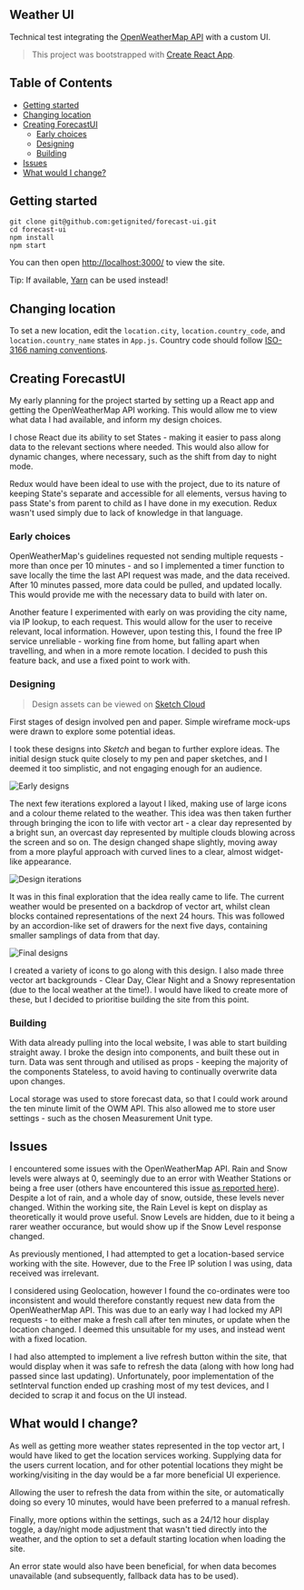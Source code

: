 ## Weather UI

Technical test integrating the [OpenWeatherMap API](http://openweathermap.org/api) with a custom UI.

> This project was bootstrapped with [Create React App](https://github.com/facebookincubator/create-react-app).

## Table of Contents

- [Getting started](#getting-started)
- [Changing location](#changing-location)
- [Creating ForecastUI](#creating-forecastui)
  - [Early choices](#early-choices)
  - [Designing](#designing)
  - [Building](#building)
- [Issues](#issues)
- [What would I change?](#what-would-i-change)

## Getting started

```
git clone git@github.com:getignited/forecast-ui.git
cd forecast-ui
npm install
npm start
```

You can then open [http://localhost:3000/](http://localhost:3000/) to view the site.

Tip: If available, [Yarn](https://yarnpkg.com/lang/en/) can be used instead!

## Changing location

To set a new location, edit the `location.city`, `location.country_code`, and `location.country_name` states in `App.js`. Country code should follow [ISO-3166 naming conventions](https://en.wikipedia.org/wiki/ISO_3166-1_alpha-2).

## Creating ForecastUI

My early planning for the project started by setting up a React app and getting the OpenWeatherMap API working. This would allow me to view what data I had available, and inform my design choices.

I chose React due its ability to set States - making it easier to pass along data to the relevant sections where needed. This would also allow for dynamic changes, where necessary, such as the shift from day to night mode.

Redux would have been ideal to use with the project, due to its nature of keeping State's separate and accessible for all elements, versus having to pass State's from parent to child as I have done in my execution. Redux wasn't used simply due to lack of knowledge in that language.

### Early choices

OpenWeatherMap's guidelines requested not sending multiple requests - more than once per 10 minutes - and so I implemented a timer function to save locally the time the last API request was made, and the data received. After 10 minutes passed, more data could be pulled, and updated locally. This would provide me with the necessary data to build with later on.

Another feature I experimented with early on was providing the city name, via IP lookup, to each request. This would allow for the user to receive relevant, local information. However, upon testing this, I found the free IP service unreliable - working fine from home, but falling apart when travelling, and when in a more remote location. I decided to push this feature back, and use a fixed point to work with.

### Designing

> Design assets can be viewed on [Sketch Cloud](https://sketch.cloud/s/oYy7j)

First stages of design involved pen and paper. Simple wireframe mock-ups were drawn to explore some potential ideas.

I took these designs into *Sketch* and began to further explore ideas. The initial design stuck quite closely to my pen and paper sketches, and I deemed it too simplistic, and not engaging enough for an audience.

![Early designs](https://i.imgur.com/lcZQp1K.png)

The next few iterations explored a layout I liked, making use of large icons and a colour theme related to the weather. This idea was then taken further through bringing the icon to life with vector art - a clear day represented by a bright sun, an overcast day represented by multiple clouds blowing across the screen and so on. The design changed shape slightly, moving away from a more playful approach with curved lines to a clear, almost widget-like appearance.

![Design iterations](https://i.imgur.com/gQTkayQ.png)

It was in this final exploration that the idea really came to life. The current weather would be presented on a backdrop of vector art, whilst clean blocks contained representations of the next 24 hours. This was followed by an accordion-like set of drawers for the next five days, containing smaller samplings of data from that day.

![Final designs](https://i.imgur.com/XZg6gzF.png)

I created a variety of icons to go along with this design. I also made three vector art backgrounds - Clear Day, Clear Night and a Snowy representation (due to the local weather at the time!). I would have liked to create more of these, but I decided to prioritise building the site from this point.

### Building

With data already pulling into the local website, I was able to start building straight away. I broke the design into components, and built these out in turn. Data was sent through and utilised as props - keeping the majority of the components Stateless, to avoid having to continually overwrite data upon changes.

Local storage was used to store forecast data, so that I could work around the ten minute limit of the OWM API. This also allowed me to store user settings - such as the chosen Measurement Unit type.

## Issues

I encountered some issues with the OpenWeatherMap API. Rain and Snow levels were always at 0, seemingly due to an error with Weather Stations or being a free user (others have encountered this issue [as reported here](https://openweathermap.desk.com/customer/portal/questions/16790933-rain-parameter-not-showing-up-?t=535697)). Despite a lot of rain, and a whole day of snow, outside, these levels never changed. Within the working site, the Rain Level is kept on display as theoretically it would prove useful. Snow Levels are hidden, due to it being a rarer weather occurance, but would show up if the Snow Level response changed.

As previously mentioned, I had attempted to get a location-based service working with the site. However, due to the Free IP solution I was using, data received was irrelevant.

I considered using Geolocation, however I found the co-ordinates were too inconsistent and would therefore constantly request new data from the OpenWeatherMap API. This was due to an early way I had locked my API requests - to either make a fresh call after ten minutes, or update when the location changed. I deemed this unsuitable for my uses, and instead went with a fixed location.

I had also attempted to implement a live refresh button within the site, that would display when it was safe to refresh the data (along with how long had passed since last updating). Unfortunately, poor implementation of the setInterval function ended up crashing most of my test devices, and I decided to scrap it and focus on the UI instead.

## What would I change?

As well as getting more weather states represented in the top vector art, I would have liked to get the location services working. Supplying data for the users current location, and for other potential locations they might be working/visiting in the day would be a far more beneficial UI experience.

Allowing the user to refresh the data from within the site, or automatically doing so every 10 minutes, would have been preferred to a manual refresh.

Finally, more options within the settings, such as a 24/12 hour display toggle, a day/night mode adjustment that wasn't tied directly into the weather, and the option to set a default starting location when loading the site.

An error state would also have been beneficial, for when data becomes unavailable (and subsequently, fallback data has to be used).


